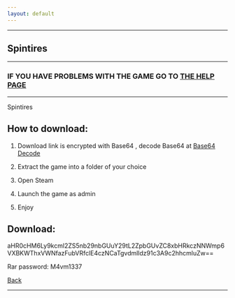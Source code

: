 ```yaml
---
layout: default
---
```


* * *

## Spintires

* * *

### IF YOU HAVE PROBLEMS WITH THE GAME GO TO [THE HELP PAGE](/games/help.md)

* * *

Spintires

## How to download:

1. Download link is encrypted with Base64 , decode Base64 at [Base64 Decode](https://www.base64decode.org/)

2. Extract the game into a folder of your choice

3. Open Steam

4. Launch the game as admin

5. Enjoy

## Download:

aHR0cHM6Ly9kcml2ZS5nb29nbGUuY29tL2ZpbGUvZC8xbHRkczNNWmp6VXBKWThxVWNfazFubVRfclE4czNCaTgvdmlldz91c3A9c2hhcmluZw==

Rar password: M4vm1337

[Back](https://m4vmcvrk.github.io/)

* * *